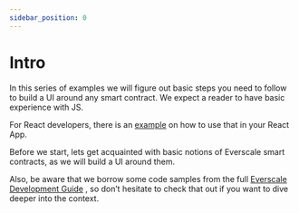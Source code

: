 ```yaml
---
sidebar_position: 0
---
```


# Intro

In this series of examples we will figure out basic steps you need to follow to build a UI around any smart contract. We expect a reader to have basic experience with JS.

For React developers, there is an [example](https://github.com/mnill/everscale-crash-course-token-dice-frontend) on how to use that in your React App.

Before we start, lets get acquainted with basic notions of Everscale smart contracts, as we will build a UI around them.

Also, be aware that we borrow some code samples from the full [Everscale Development Guide](https://everscale.guide/) , so don’t hesitate to check that out if you want to dive deeper into the context.
